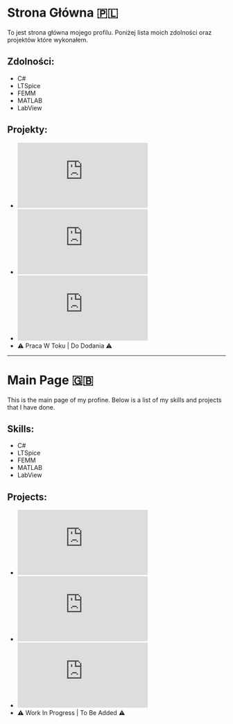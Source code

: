 # Strona Główna 🇵🇱
To jest strona główna mojego profilu. Poniżej lista moich zdolności oraz projektów które wykonałem.
## Zdolności:
- C#
- LTSpice
- FEMM
- MATLAB
- LabView
## Projekty:
 - ![Praca równoległa transformatorów](https://github.com/Kacper-Hoffman/Parallel-Operation/blob/main/README.md)
 - ![Analiza gazów rozpuszczonych DGA](https://github.com/Kacper-Hoffman/Duval-Triangle/blob/main/README.md)
 - ![Sterowany prostownik jednopołówkowy z optoizolacją](https://github.com/Kacper-Hoffman/Half-Rectifier/blob/main/README.md)
 - ⚠️ Praca W Toku | Do Dodania ⚠️
---
# Main Page 🇬🇧
This is the main page of my profine. Below is a list of my skills and projects that I have done.
## Skills:
- C#
- LTSpice
- FEMM
- MATLAB
- LabView
## Projects:
- ![Parallel operation of transformers](https://github.com/Kacper-Hoffman/Parallel-Operation/blob/main/README.md)
- ![Dissolved Gas Analysis](https://github.com/Kacper-Hoffman/Duval-Triangle/blob/main/README.md)
- ![Controlled half wave rectifier with optoisolation](https://github.com/Kacper-Hoffman/Half-Rectifier/blob/main/README.md)
- ⚠️ Work In Progress | To Be Added ⚠️
